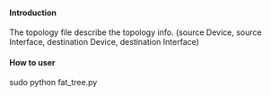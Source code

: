 #### Introduction
The topology file describe the topology info.
(source Device, source Interface, destination Device, destination Interface)

#### How to user
sudo python fat_tree.py
